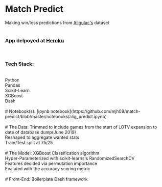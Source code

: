 # Match Predict
Making win/loss predictions from [Aligulac's](http://aligulac.com/) dataset<br/>
<br/>

### App delpoyed at [Heroku](https://sc2predict.herokuapp.com/) 
<br/>

### Tech Stack:
<br/>
Python <br/>
Pandas<br/>
Scikit-Learn<br/>
XGBoost<br/>
Dash<br/>
<br/>
# Notebook(s):
[ipynb notebook](https://github.com/mjh09/match-predict/blob/master/notebooks/alig_predict.ipynb)<br/>
<br/>
# The Data:
Trimmed to include games from the start of LOTV expansion to date of database dump(June 2019)<br/>
Reshaped to aggregate wanted stats<br/>
Train/Test split at 75/25<br/>
<br/>
# The Model:
XGBoost Classification algorithm<br/>
Hyper-Parameterized with scikit-learns's RandomizedSearchCV<br/>
Features decided via permutation importance<br/>
Evaluted with the accuracy scoring metric<br/>
<br/>
# Front-End:
Boilerplate Dash framework<br/>
